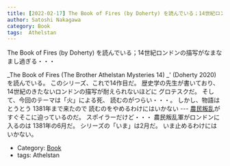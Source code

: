 ```yaml
---
title: [2022-02-17] The Book of Fires (by Doherty) を読んでいる；14世紀ロンドンの描写がなまなまし過ぎる・・・
author: Satoshi Nakagawa
category: Book
tags:  Athelstan
---
```


The Book of Fires (by Doherty) を読んでいる；14世紀ロンドンの描写がなまなまし過ぎる・・・

 _The Book of Fires (The Brother Athelstan Mysteries 14) _'
(Doherty 2020) を読んでいる。
このシリーズ、これで14作目だ。
歴史学の先生が書いており、
14世紀のきたないロンドンの描写が耐えられないほどに
グロテスクだ。
そして、今回のテーマは「火」による死、
読むのがつらい・・・。
しかし、物語はとうとう 1381年まで来たので
読むのをやめるわけにはいかない ---
[農民叛乱](https://en.wikipedia.org/wiki/Peasants%27_Revolt)がすぐそこに迫っているのだ。
スポイラーだけど・・・
農民叛乱軍がロンドンに入るのは
1381年の6月だ。
シリーズの「いま」は2月だ。
いま止めるわけにはいかない。

- Category: [Book](https://merapano.github.io/categories.html#Book)
- tags:  Athelstan

